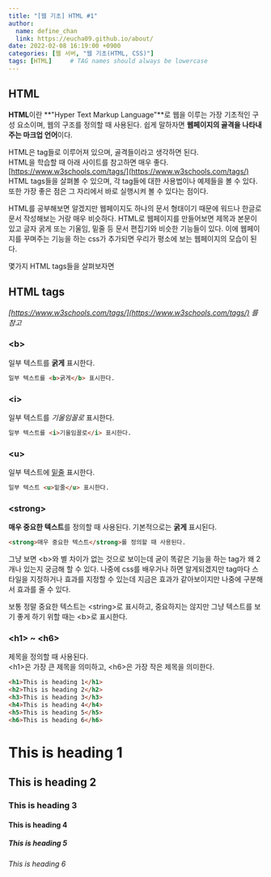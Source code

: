 ```yaml
---
title: "[웹 기초] HTML #1"
author:
  name: define_chan
  link: https://eucha09.github.io/about/
date: 2022-02-08 16:19:00 +0900
categories: [웹 서버, "웹 기초(HTML, CSS)"]
tags: [HTML]     # TAG names should always be lowercase
---
```


## **HTML**

**HTML**이란 **"Hyper Text Markup Language"**로 웹을 이루는 가장 기초적인 구성 요소이며, 웹의 구조를 정의할 때 사용된다. 쉽게 말하자면 **웹페이지의 골격을 나타내주는 마크업 언어**이다.   

HTML은 tag들로 이루어져 있으며, 골격들이라고 생각하면 된다.   
HTML을 학습할 때 아래 사이트를 참고하면 매우 좋다.   
[https://www.w3schools.com/tags/](https://www.w3schools.com/tags/)   
HTML tags들을 살펴볼 수 있으며, 각 tag들에 대한 사용법이나 예제들을 볼 수 있다. 또한 가장 좋은 점은 그 자리에서 바로 실행시켜 볼 수 있다는 점이다.

HTML를 공부해보면 알겠지만 웹페이지도 하나의 문서 형태이기 때문에 워드나 한글로 문서 작성해보는 거랑 매우 비슷하다. HTML로 웹페이지를 만들어보면 제목과 본문이 있고 글자 굵게 또는 기울임, 밑줄 등 문서 편집기와 비슷한 기능들이 있다. 이에 웹페이지를 꾸며주는 기능을 하는 css가 추가되면 우리가 평소에 보는 웹페이지의 모습이 된다.   

몇가지 HTML tags들을 살펴보자면

## **HTML tags**

_[https://www.w3schools.com/tags/](https://www.w3schools.com/tags/) 를 참고_

### **\<b\>**

일부 텍스트를 **굵게** 표시한다.

```html
일부 텍스트를 <b>굵게</b> 표시한다.
```

### **\<i\>**

일부 텍스트를 *기울임꼴로* 표시한다.
```html
일부 텍스트를 <i>기울임꼴로</i> 표시한다.
```

### **\<u\>**

일부 텍스트에 <u>밑줄</u> 표시한다.

```html
일부 텍스트 <u>밑줄</u> 표시한다.
```

### **\<strong\>**

**매우 중요한 텍스트**를 정의할 때 사용된다. 기본적으로는 **굵게** 표시된다.

```html
<strong>매우 중요한 텍스트</strong>를 정의할 때 사용된다.
```

그냥 보면 \<b\>와 별 차이가 없는 것으로 보이는데 굳이 똑같은 기능을 하는 tag가 왜 2개나 있는지 궁금해 할 수 있다. 나중에 css를 배우거나 하면 알게되겠지만 tag마다 스타일을 지정하거나 효과를 지정할 수 있는데 지금은 효과가 같아보이지만 나중에 구분해서 효과를 줄 수 있다.

보통 정말 중요한 텍스트는 \<string\>로 표시하고, 중요하지는 않지만 그냥 텍스트를 보기 좋게 하기 위할 때는 \<b\>로 표시한다.


### **\<h1\> ~ \<h6\>**

제목을 정의할 때 사용된다.   
\<h1\>은 가장 큰 제목을 의미하고, \<h6\>은 가장 작은 제목을 의미한다.

```html
<h1>This is heading 1</h1>
<h2>This is heading 2</h2>
<h3>This is heading 3</h3>
<h4>This is heading 4</h4>
<h5>This is heading 5</h5>
<h6>This is heading 6</h6>
```
<h1>This is heading 1</h1>
<h2>This is heading 2</h2>
<h3>This is heading 3</h3>
<h4>This is heading 4</h4>
<h5>This is heading 5</h5>
<h6>This is heading 6</h6>
